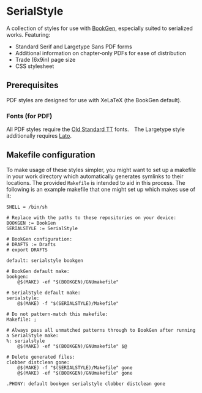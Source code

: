 # SerialStyle

A collection of styles for use with [BookGen](https://github.com/marrus-sh/BookGen/), especially suited to serialized works.
Featuring:

+ Standard Serif and Largetype Sans PDF forms
+ Additional information on chapter­‑only PDFs for ease of distribution
+ Trade (6x9in) page size
+ CSS stylesheet

## Prerequisites

PDF styles are designed for use with XeLaTeX (the BookGen default).

### Fonts (for PDF)

All PDF styles require the [Old Standard TT](https://github.com/akryukov/oldstand/releases) fonts. The Largetype style additionally requires [Lato](http://www.latofonts.com/lato-free-fonts/).

## Makefile configuration

To make usage of these styles simpler, you might want to set up a makefile in your work directory which automatically generates symlinks to their locations.
The provided `Makefile` is intended to aid in this process.
The following is an example makefile that one might set up which makes use of it:

	SHELL = /bin/sh

	# Replace with the paths to these repositories on your device:
	BOOKGEN := BookGen
	SERIALSTYLE := SerialStyle

	# BookGen configuration:
	# DRAFTS := Drafts
	# export DRAFTS

	default: serialstyle bookgen

	# BookGen default make:
	bookgen:
		@$(MAKE) -ef "$(BOOKGEN)/GNUmakefile"

	# SerialStyle default make:
	serialstyle:
		@$(MAKE) -f "$(SERIALSTYLE)/Makefile"

	# Do not pattern­‑match this makefile:
	Makefile: ;

	# Always pass all unmatched patterns through to BookGen after running a SerialStyle make:
	%: serialstyle
		@$(MAKE) -ef "$(BOOKGEN)/GNUmakefile" $@

	# Delete generated files:
	clobber distclean gone:
		@$(MAKE) -f "$(SERIALSTYLE)/Makefile" gone
		@$(MAKE) -ef "$(BOOKGEN)/GNUmakefile" gone

	.PHONY: default bookgen serialstyle clobber distclean gone
